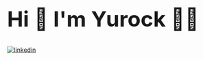 <h1 style= "font-size: 50px;" style = "text-align:center;"> Hi 👋 I'm Yurock 👨‍💻 </h1>
<a href="https://www.linkedin.com/in/yurock-heo-8599a3179/">
  <img src ="https://img.shields.io/badge/LinkedIn-0077B5?style=for-the-badge&logo=linkedin&logoColor=white" alt="linkedin">
</a>
